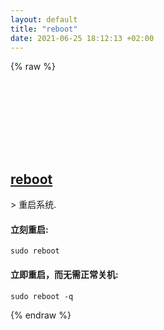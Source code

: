 ```yaml
---
layout: default
title: "reboot"
date: 2021-06-25 18:12:13 +02:00
---
```

{% raw %}
<h2 id="reboot">
  <a href="/zh/osx/reboot.html">reboot</a> <a href="#reboot"><svg class="icon">
    <use href="/assets/images/unicode_sprite.svg#link" />
  </svg></a>
</h2>
> 重启系统.

#### 立刻重启:
```shell
sudo reboot
```
#### 立即重启，而无需正常关机:
```shell
sudo reboot -q
```
{% endraw %}